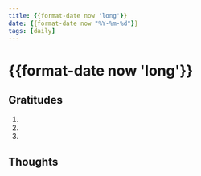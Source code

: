 ```yaml
---
title: {{format-date now 'long'}}
date: {{format-date now "%Y-%m-%d"}}
tags: [daily]
---
```


# {{format-date now 'long'}}

## Gratitudes

1.
2.
3.

## Thoughts

